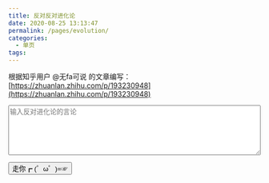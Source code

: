 ```yaml
---
title: 反对反对进化论
date: 2020-08-25 13:13:47
permalink: /pages/evolution/
categories:
  - 单页
tags: 
---
```

根据知乎用户 @无fa可说 的文章编写：[https://zhuanlan.zhihu.com/p/193230948](https://zhuanlan.zhihu.com/p/193230948)

<textarea v-model="msg" placeholder="输入反对进化论的言论" style="width: 100%;height: 100px;"></textarea>

<input type="button" class="button" v-on:click="go" value="走你┏ (゜ω゜)=☞"></input>

<script>
  export default {
    data(){
      return {
      msg:''
      }
    },
    methods:{
    go:function () {
          this.msg=this.msg.replace(/进化论/g,'你妈生你').replace(/人|人类/g,'你').replace(/猴子|猩猩/g,'你妈').replace(/进化成|进化|变|变的/g,'生');
       } 
     }
  }
</script>
